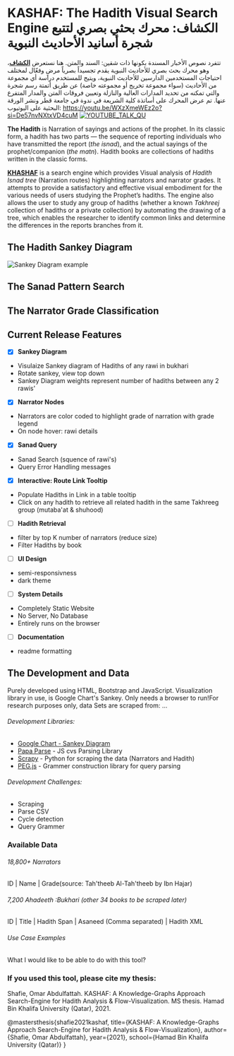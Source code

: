 # KASHAF: The Hadith Visual Search Engine الكشاف: محرك بحثي بصري لتتبع شجرة أسانيد الأحاديث النبوية

تتفرد نصوص الأخبار المسندة بكونها ذات شقين: السند والمتن. 
هنا نستعرض **[الكشاف](https://dev.omarshafie.com/hadith/)**، وهو محرك بحث بصري للأحاديث النبوية يقدم تجسيداً بصرياً مرضِ وفعّال لمختلف احتياجات المستخدمين الدارسين للأحاديث النبوية، ويتيح للمستخدم دراسة أي مجموعة من الأحاديث (سواء مجموعة تخريج أو مجموعته خاصة) عن طريق أتمتة رسم شجرة والتي تمكنه من تحديد المدارات العالية والنازلة وتعيين فروقات المتن والمدار المتفرع عنها. تم عرض المحرك على أساتذة كلية الشريعة في ندوة في جامعة قطر ونشر الورقة البحثية على اليوتيوب:
https://youtu.be/WXzXmeWEz2o?si=De57nvNXtxVD4cuM
[![YOUTUBE_TALK_QU](https://img.youtube.com/vi/WXzXmeWEz2o/0.jpg)](https://youtu.be/WXzXmeWEz2o)

**The Hadith** is Narration of sayings and actions of the prophet. In its classic form, a hadith has two parts — the sequence of reporting individuals who have transmitted the report (*the isnad*), and the actual sayings of the prophet/companion (*the matn*). Hadith books are collections of hadiths written in the classic forms.

**[KHASHAF](https://dev.omarshafie.com/hadith/)** is a search engine which provides Visual analysis of *Hadith Isnad tree* (Narration routes) highlighting narrators and narrator grades. It attempts to provide a satisfactory and effective visual embodiment for the various needs of users studying the Prophet’s hadiths.
The engine also allows the user to study any group of hadiths (whether a known *Takhreej* collection of hadiths or a private collection) by automating the drawing of a tree, which enables the researcher to identify common links and determine the differences in the reports branches from it. 

## The Hadith Sankey Diagram ##

![Sankey Diagram example](https://github.com/OmarShafie/hadith/blob/master/Hadith%20Sankey.png)

## The Sanad Pattern Search ##

## The Narrator Grade Classification ##

## Current Release Features ##

- [x] **Sankey Diagram**
 - Visulaize Sankey diagram of Hadiths of any rawi in bukhari
 - Rotate sankey, view top down
 - Sankey Diagram weights represent number of hadiths between any 2 rawis'

- [x] **Narrator Nodes**
 - Narrators are color coded to highlight grade of narration with grade legend
 - On node hover: rawi details
 
- [x] **Sanad Query**
 - Sanad Search (squence of rawi's) 
 - Query Error Handling messages

- [X] **Interactive: Route Link Tooltip**
 - Populate Hadiths in Link in a table tooltip
 - Click on any hadith to retrieve all related hadith in the same Takhreeg group (mutaba'at & shuhood)

- [ ] **Hadith Retrieval**
 - filter by top K number of narrators (reduce size)
 - Filter Hadiths by book

- [ ] **UI Design**
 - semi-responsivness
 - dark theme
 
- [ ] **System Details**
 - Completely Static Website
 - No Server, No Database
 - Entirely runs on the browser

- [ ] **Documentation**
 - readme formatting


## The Development and Data ##

Purely developed using HTML, Bootstrap and JavaScript. Visualization library in use, is Google Chart's Sankey. Only needs a browser to run!For research purposes only, data Sets are scraped from: ...

###### Development Libraries: ######
- [Google Chart - Sankey Diagram](https://developers.google.com/chart/interactive/docs/gallery/sankey)
- [Papa Parse](https://www.papaparse.com/) - JS cvs Parsing Library
- [Scrapy](https://scrapy.org/) - Python for scraping the data (Narrators and Hadith)
- [PEG.js](https://pegjs.org/) - Grammer construction library for query parsing

###### Development Challenges: ######
- Scraping
- Parse CSV
- Cycle detection
- Query Grammer

### Available Data ###
###### 18,800+ Narrators ######
ID | Name | Grade(source: Tah'theeb Al-Tah'theeb by Ibn Hajar)

###### 7,200  Ahadeeth :Bukhari (other 34 books to be scraped later) ######
ID | Title | Hadith Span | Asaneed (Comma separated) | Hadith XML

###### Use Case Examples ######
What I would like to be able to do with this tool?

### If you used this tool, please cite my thesis:
Shafie, Omar Abdulfattah. KASHAF: A Knowledge-Graphs Approach Search-Engine for Hadith Analysis & Flow-Visualization. MS thesis. Hamad Bin Khalifa University (Qatar), 2021.

@mastersthesis{shafie2021kashaf,
  title={KASHAF: A Knowledge-Graphs Approach Search-Engine for Hadith Analysis \& Flow-Visualization},
  author={Shafie, Omar Abdulfattah},
  year={2021},
  school={Hamad Bin Khalifa University (Qatar)}
}

